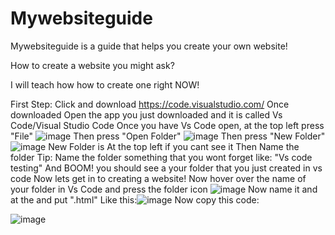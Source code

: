 # Mywebsiteguide
Mywebsiteguide is a guide that helps you create your own website!

How to create a website you might ask?

I will teach how how to create one right NOW!

First Step: Click and download https://code.visualstudio.com/
Once downloaded Open the app you just downloaded and it is called Vs Code/Visual Studio Code
Once you have Vs Code open, at the top left press "File"
![image](https://user-images.githubusercontent.com/111968057/187056705-5e4a4ab7-a954-4904-b2bb-9b5fb7c4310c.png)
Then press "Open Folder"
![image](https://user-images.githubusercontent.com/111968057/187056724-52cd68a3-0e43-4867-9359-ff51585b222e.png)
Then press "New Folder"
![image](https://user-images.githubusercontent.com/111968057/187056738-ce0d1fff-185e-4ff7-bff4-a9ba9b6b5378.png)
New Folder is At the top left if you cant see it
Then Name the folder Tip: Name the folder something that you wont forget like: "Vs code testing"
And BOOM! you should see a your folder that you just created in vs code
Now lets get in to creating a website!
Now hover over the name of your folder in Vs Code and press the folder icon
![image](https://user-images.githubusercontent.com/111968057/187056888-5d6a46b8-a3fb-4e44-a4b9-16774bfefdb5.png)
Now name it and at the and put ".html"
Like this:![image](https://user-images.githubusercontent.com/111968057/187056923-930a38c2-084a-4de1-b6fc-1d6e23138373.png)
Now copy this code:

![image](https://user-images.githubusercontent.com/111968057/187057409-f030985c-b5e0-40d4-8e99-9d77da038f16.png)
